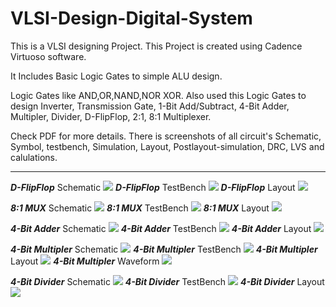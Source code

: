 # VLSI-Design-Digital-System
This is a VLSI designing Project. This Project is created using Cadence Virtuoso software. 


It Includes Basic Logic Gates to simple ALU design.

Logic Gates like AND,OR,NAND,NOR XOR. Also used this Logic Gates to design Inverter, Transmission Gate, 1-Bit Add/Subtract, 4-Bit Adder, Multipler, Divider, D-FlipFlop, 2:1, 8:1 Multiplexer.

Check PDF for more details. There is screenshots of all circuit's Schematic, Symbol, testbench, Simulation, Layout, Postlayout-simulation, DRC, LVS and calulations. 

--------------------------------------------------------------------------------------------------------------------------------------------------------------------------------------------------------------------------------------------------------

***D-FlipFlop***
Schematic
![](https://github.com/mihir8181/VLSI-Design-Digital-System/blob/master/D_FlipFlop/D_FlipFlop_SCH.jpg)
***D-FlipFlop*** TestBench
![](https://github.com/mihir8181/VLSI-Design-Digital-System/blob/master/D_FlipFlop/D_FlipFlop_TestBench.jpg)
***D-FlipFlop*** Layout
![](https://github.com/mihir8181/VLSI-Design-Digital-System/blob/master/D_FlipFlop/D_FlipFlop_Layout.jpg)

***8:1 MUX***
Schematic
![](https://github.com/mihir8181/VLSI-Design-Digital-System/blob/master/8_1MUX/8to1_MUX_SCH.jpg)
***8:1 MUX*** TestBench
![](https://github.com/mihir8181/VLSI-Design-Digital-System/blob/master/8_1MUX/8to1_MUX_Testbench.jpg)
***8:1 MUX*** Layout
![](https://github.com/mihir8181/VLSI-Design-Digital-System/blob/master/8_1MUX/8to1MUX_Layout.jpg)


***4-Bit Adder***
Schematic
![](https://github.com/mihir8181/VLSI-Design-Digital-System/blob/master/4Bit_Adder/4Bit_Adder_SCH.jpg)
***4-Bit Adder*** TestBench
![](https://github.com/mihir8181/VLSI-Design-Digital-System/blob/master/4Bit_Adder/4Bit_Adder_Testbench.jpg)
***4-Bit Adder*** Layout
![](https://github.com/mihir8181/VLSI-Design-Digital-System/blob/master/4Bit_Adder/4Bit_adder_Layout.jpg)

***4-Bit Multipler***
Schematic
![](https://github.com/mihir8181/VLSI-Design-Digital-System/blob/master/4bit_Multipler/4Bit_Multiplier_Sch%202.jpg)
***4-Bit Multipler*** TestBench
![](https://github.com/mihir8181/VLSI-Design-Digital-System/blob/master/4bit_Multipler/4Bit_Multipiler_Testbench.jpg)
***4-Bit Multipler*** Layout
![](https://github.com/mihir8181/VLSI-Design-Digital-System/blob/master/4bit_Multipler/4Bit_Multiplier_Layout.jpg)
***4-Bit Multipler*** Waveform
![](https://github.com/mihir8181/VLSI-Design-Digital-System/blob/master/4bit_Multipler/4Bit%20Multiplier%20Graph.jpg)

***4-Bit Divider***
Schematic
![](https://github.com/mihir8181/VLSI-Design-Digital-System/blob/master/4bit%20_Divider/4Bit_Divider_SCH.jpg)
***4-Bit Divider*** TestBench
![](https://github.com/mihir8181/VLSI-Design-Digital-System/blob/master/4bit%20_Divider/4Bit_Divider_TestBench.jpg)
***4-Bit Divider*** Layout
![](https://github.com/mihir8181/VLSI-Design-Digital-System/blob/master/4bit%20_Divider/4Bit_Divider_Layout.jpg)



